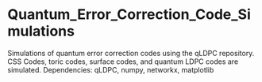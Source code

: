 # Quantum_Error_Correction_Code_Simulations
Simulations of quantum error correction codes using the qLDPC repository. CSS Codes, toric codes, surface codes, and quantum LDPC codes are simulated. 
Dependencies: qLDPC, numpy, networkx, matplotlib
